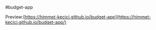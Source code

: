 #budget-app

Preview:[https://himmet-kecici.github.io/budget-app](https://himmet-kecici.github.io/budget-app/)
